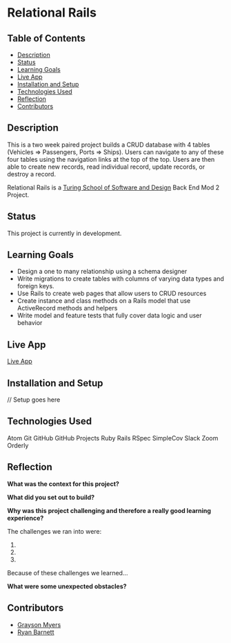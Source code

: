 # Relational Rails

## Table of Contents

* [Description](#description)
* [Status](#status)
* [Learning Goals](#learning-goals)
* [Live App](#live-app)
* [Installation and Setup](#installation-and-setup)
* [Technologies Used](#technologies-used)
* [Reflection](#reflection)
* [Contributors](#contributors)

## Description

This is a two week paired project builds a CRUD database with 4 tables (Vehicles => Passengers, Ports => Ships). Users can navigate to any of these four tables using the navigation links at the top of the top. Users are then able to create new records, read individual record, update records, or destroy a record.

Relational Rails is a [Turing School of Software and Design](https://turing.io/) Back End Mod 2 Project.

## Status

This project is currently in development.

## Learning Goals

* Design a one to many relationship using a schema designer
* Write migrations to create tables with columns of varying data types and foreign keys.
* Use Rails to create web pages that allow users to CRUD resources
* Create instance and class methods on a Rails model that use ActiveRecord methods and helpers
* Write model and feature tests that fully cover data logic and user behavior

## Live App

[Live App]()

## Installation and Setup

// Setup goes here

## Technologies Used

Atom
Git
GitHub
GitHub Projects
Ruby
Rails
RSpec
SimpleCov
Slack
Zoom
Orderly

## Reflection

__What was the context for this project?__


__What did you set out to build?__


__Why was this project challenging and therefore a really good learning experience?__

The challenges we ran into were:

1.
2.
3.

Because of these challenges we learned...

__What were some unexpected obstacles?__


## Contributors

- [Grayson Myers](https://github.com/GrayMyers)
- [Ryan Barnett](https://github.com/RyanDBarnett)
